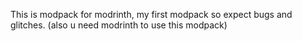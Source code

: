 This is modpack for modrinth, my first modpack so expect bugs and glitches.
(also u need modrinth to use this modpack)
